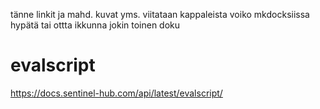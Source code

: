 tänne linkit ja mahd. kuvat yms. viitataan kappaleista
voiko mkdocksiissa hypätä tai ottta ikkunna jokin toinen doku

# evalscript
https://docs.sentinel-hub.com/api/latest/evalscript/
